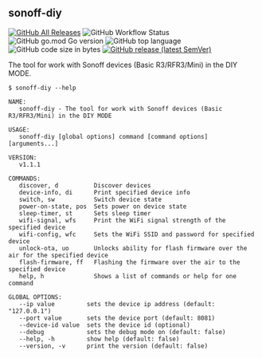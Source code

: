 ## sonoff-diy

[![GitHub All Releases](https://img.shields.io/github/downloads/sam-kamerer/sonoff-diy/total)](https://github.com/sam-kamerer/sonoff-diy/releases)
![GitHub Workflow Status](https://img.shields.io/github/workflow/status/sam-kamerer/sonoff-diy/Release)
![GitHub go.mod Go version](https://img.shields.io/github/go-mod/go-version/sam-kamerer/sonoff-diy)
![GitHub top language](https://img.shields.io/github/languages/top/sam-kamerer/sonoff-diy)
![GitHub code size in bytes](https://img.shields.io/github/languages/code-size/sam-kamerer/sonoff-diy)
[![GitHub release (latest SemVer)](https://img.shields.io/github/v/release/sam-kamerer/sonoff-diy?sort=semver)](https://github.com/sam-kamerer/sonoff-diy/releases/latest)

The tool for work with Sonoff devices (Basic R3/RFR3/Mini) in the DIY MODE.

```
$ sonoff-diy --help

NAME:
   sonoff-diy - The tool for work with Sonoff devices (Basic R3/RFR3/Mini) in the DIY MODE

USAGE:
   sonoff-diy [global options] command [command options] [arguments...]

VERSION:
   v1.1.1

COMMANDS:
   discover, d          Discover devices
   device-info, di      Print specified device info
   switch, sw           Switch device state
   power-on-state, pos  Sets power on device state
   sleep-timer, st      Sets sleep timer
   wifi-signal, wfs     Print the WiFi signal strength of the specified device
   wifi-config, wfc     Sets the WiFi SSID and password for specified device
   unlock-ota, uo       Unlocks ability for flash firmware over the air for the specified device
   flash-firmware, ff   Flashing the firmware over the air to the specified device
   help, h              Shows a list of commands or help for one command

GLOBAL OPTIONS:
   --ip value         sets the device ip address (default: "127.0.0.1")
   --port value       sets the device port (default: 8081)
   --device-id value  sets the device id (optional)
   --debug            sets the debug mode on (default: false)
   --help, -h         show help (default: false)
   --version, -v      print the version (default: false)
```
